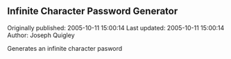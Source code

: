 ## Infinite Character Password Generator 
Originally published: 2005-10-11 15:00:14 
Last updated: 2005-10-11 15:00:14 
Author: Joseph Quigley 
 
Generates an infinite character pasword